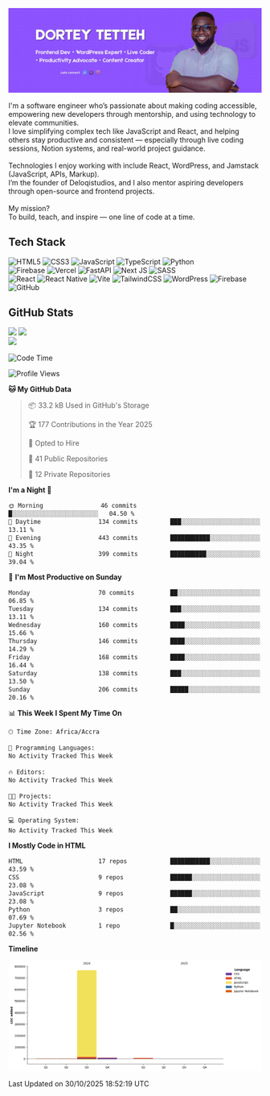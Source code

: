 ![Dortey Tetteh Banner](./assets/DORTEYTETTEH.jpg)


I'm a software engineer who’s passionate about making coding accessible, empowering new developers through mentorship, and using technology to elevate communities.<br>I love simplifying complex tech like JavaScript and React, and helping others stay productive and consistent — especially through live coding sessions, Notion systems, and real-world project guidance.<br><br>Technologies I enjoy working with include React, WordPress, and Jamstack (JavaScript, APIs, Markup).<br>I’m the founder of Deloqistudios, and I also mentor aspiring developers through open-source and frontend projects.<br><br>My mission?<br>To build, teach, and inspire — one line of code at a time.


## Tech Stack
![HTML5](https://img.shields.io/badge/html5-%23E34F26.svg?style=flat&logo=html5&logoColor=white) ![CSS3](https://img.shields.io/badge/css3-%231572B6.svg?style=flat&logo=css3&logoColor=white) ![JavaScript](https://img.shields.io/badge/javascript-%23323330.svg?style=flat&logo=javascript&logoColor=%23F7DF1E) ![TypeScript](https://img.shields.io/badge/typescript-%23007ACC.svg?style=flat&logo=typescript&logoColor=white) ![Python](https://img.shields.io/badge/python-3670A0?style=flat&logo=python&logoColor=ffdd54)<br/> ![Firebase](https://img.shields.io/badge/firebase-%23039BE5.svg?style=flat&logo=firebase) ![Vercel](https://img.shields.io/badge/vercel-%23000000.svg?style=flat&logo=vercel&logoColor=white) ![FastAPI](https://img.shields.io/badge/FastAPI-005571?style=flat&logo=fastapi) ![Next JS](https://img.shields.io/badge/Next-black?style=flat&logo=next.js&logoColor=white) ![SASS](https://img.shields.io/badge/SASS-hotpink.svg?style=flat&logo=SASS&logoColor=white)<br/> ![React](https://img.shields.io/badge/react-%2320232a.svg?style=flat&logo=react&logoColor=%2361DAFB) ![React Native](https://img.shields.io/badge/react_native-%2320232a.svg?style=flat&logo=react&logoColor=%2361DAFB) ![Vite](https://img.shields.io/badge/vite-%23646CFF.svg?style=flat&logo=vite&logoColor=white) ![TailwindCSS](https://img.shields.io/badge/tailwindcss-%2338B2AC.svg?style=flat&logo=tailwind-css&logoColor=white) ![WordPress](https://img.shields.io/badge/WordPress-%23117AC9.svg?style=flat&logo=WordPress&logoColor=white) ![Firebase](https://img.shields.io/badge/firebase-a08021?style=flat&logo=firebase&logoColor=ffcd34) ![GitHub](https://img.shields.io/badge/github-%23121011.svg?style=flat&logo=github&logoColor=white)

## GitHub Stats
![](https://github-readme-stats.vercel.app/api?username=DorteyTetteh&theme=default&hide_border=false&include_all_commits=false&count_private=false)
![](https://nirzak-streak-stats.vercel.app/?user=DorteyTetteh&theme=default&hide_border=false)<br/>
![](https://github-readme-stats.vercel.app/api/top-langs/?username=DorteyTetteh&theme=default&hide_border=false&include_all_commits=false&count_private=false&layout=compact)

<!-- Proudly created with GPRM ( https://gprm.itsvg.in ) -->

<!--START_SECTION:waka-->
![Code Time](http://img.shields.io/badge/Code%20Time-46%20mins-blue)

![Profile Views](http://img.shields.io/badge/Profile%20Views-0-blue)

**🐱 My GitHub Data** 

> 📦 33.2 kB Used in GitHub's Storage 
 > 
> 🏆 177 Contributions in the Year 2025
 > 
> 💼 Opted to Hire
 > 
> 📜 41 Public Repositories 
 > 
> 🔑 12 Private Repositories 
 > 
**I'm a Night 🦉** 

```text
🌞 Morning                46 commits          █░░░░░░░░░░░░░░░░░░░░░░░░   04.50 % 
🌆 Daytime                134 commits         ███░░░░░░░░░░░░░░░░░░░░░░   13.11 % 
🌃 Evening                443 commits         ███████████░░░░░░░░░░░░░░   43.35 % 
🌙 Night                  399 commits         ██████████░░░░░░░░░░░░░░░   39.04 % 
```
📅 **I'm Most Productive on Sunday** 

```text
Monday                   70 commits          ██░░░░░░░░░░░░░░░░░░░░░░░   06.85 % 
Tuesday                  134 commits         ███░░░░░░░░░░░░░░░░░░░░░░   13.11 % 
Wednesday                160 commits         ████░░░░░░░░░░░░░░░░░░░░░   15.66 % 
Thursday                 146 commits         ████░░░░░░░░░░░░░░░░░░░░░   14.29 % 
Friday                   168 commits         ████░░░░░░░░░░░░░░░░░░░░░   16.44 % 
Saturday                 138 commits         ███░░░░░░░░░░░░░░░░░░░░░░   13.50 % 
Sunday                   206 commits         █████░░░░░░░░░░░░░░░░░░░░   20.16 % 
```


📊 **This Week I Spent My Time On** 

```text
🕑︎ Time Zone: Africa/Accra

💬 Programming Languages: 
No Activity Tracked This Week

🔥 Editors: 
No Activity Tracked This Week

🐱‍💻 Projects: 
No Activity Tracked This Week

💻 Operating System: 
No Activity Tracked This Week
```

**I Mostly Code in HTML** 

```text
HTML                     17 repos            ███████████░░░░░░░░░░░░░░   43.59 % 
CSS                      9 repos             ██████░░░░░░░░░░░░░░░░░░░   23.08 % 
JavaScript               9 repos             ██████░░░░░░░░░░░░░░░░░░░   23.08 % 
Python                   3 repos             ██░░░░░░░░░░░░░░░░░░░░░░░   07.69 % 
Jupyter Notebook         1 repo              █░░░░░░░░░░░░░░░░░░░░░░░░   02.56 % 
```



**Timeline**

![Lines of Code chart](https://raw.githubusercontent.com/DorteyTetteh/DorteyTetteh/main/assets/bar_graph.png)


 Last Updated on 30/10/2025 18:52:19 UTC
<!--END_SECTION:waka-->



